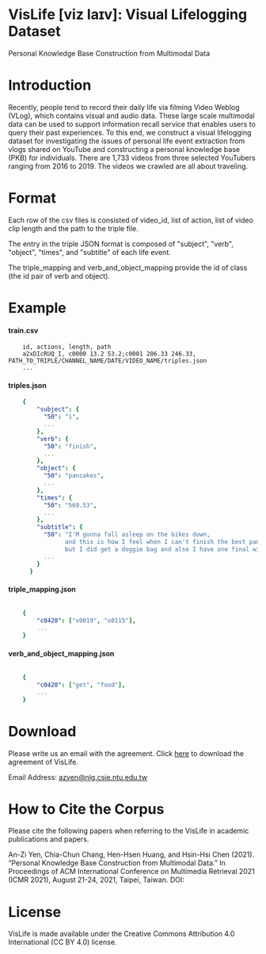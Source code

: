 # VisLife [viz laɪv]: Visual Lifelogging Dataset

Personal Knowledge Base Construction from Multimodal Data
# Introduction
Recently, people tend to record their daily life via filming Video Weblog (VLog), which contains visual and audio data. These large scale multimodal data can be used to support information recall service that enables users to query their past experiences. To this end, we construct a visual lifelogging dataset for investigating the issues of personal life event extraction from vlogs shared on YouTube and constructing a personal knowledge base (PKB) for individuals. There are 1,733 videos from three selected YouTubers ranging from 2016 to 2019. The videos we crawled are all about traveling.

# Format
Each row of the csv files is consisted of video_id, list of action, list of video clip length and the path to the triple file.

The entry in the triple JSON format is composed of "subject", "verb", "object", "times", and "subtitle" of each life event.

The triple_mapping and verb_and_object_mapping provide the id of class (the id pair of verb and object).

# Example
#### train.csv
    
```
    id, actions, length, path
    a2xDIcRUQ_I, c0000 13.2 53.2;c0001 206.33 246.33, PATH_TO_TRIPLE/CHANNEL_NAME/DATE/VIDEO_NAME/triples.json
    ...
```

#### triples.json
```yaml
    {
        "subject": {
          "50": "i",
          ...
        },
        "verb": {
          "50": "finish",
          ...
        },
        "object": {
          "50": "pancakes",
          ...
        },
        "times": {
          "50": "569.53",
          ...
        },
        "subtitle": {
          "50": "I'M gonna fall asleep on the bikes down,
                and this is how I feel when I can't finish the best pancakes in the world,
                but I did get a doggie bag and also I have one final wish yo.",
          ...
        }
      }
```
   
#### triple_mapping.json
```yaml
    
    {
        "c0420": ["v0019", "o0115"],
        ...
    }
```
  
#### verb_and_object_mapping.json
```yaml
   
    {
        "c0420": ["get", "food"],
        ...
    }
```
    
# Download
Please write us an email with the agreement. Click [here](http://nlg.csie.ntu.edu.tw/nlpresource/VisLife/VisLife_agreement.pdf) to download the agreement of VisLife.

Email Address: azyen@nlg.csie.ntu.edu.tw

# How to Cite the Corpus
Please cite the following papers when referring to the VisLife in academic publications and papers.

An-Zi Yen, Chia-Chun Chang, Hen-Hsen Huang, and Hsin-Hsi Chen (2021). “Personal Knowledge Base Construction from Multimodal Data.” In Proceedings of ACM International Conference on Multimedia Retrieval 2021 (ICMR 2021), August 21-24, 2021, Taipei, Taiwan.
DOI:
# License
VisLife is made available under the Creative Commons Attribution 4.0 International (CC BY 4.0) license.
